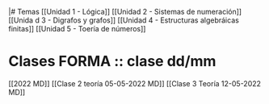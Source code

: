 |# Temas 
[[Unidad  1 - Lógica]]
[[Unidad 2 - Sistemas de numeración]]
[[Unida d 3 - Digrafos y grafos]]
[[Unidad  4 - Estructuras algebráicas finitas]]
[[Unidad 5 - Toería de números]]


# Clases FORMA :: clase dd/mm
[[2022 MD]]
[[Clase 2 teoría 05-05-2022 MD]]
[[Clase 3 Teoría  12-05-2022 MD]]


